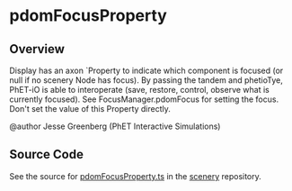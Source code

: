 # pdomFocusProperty

## Overview

Display has an axon `Property to indicate which component is focused (or null if no
scenery Node has focus). By passing the tandem and phetioTye, PhET-iO is able to interoperate (save, restore,
control, observe what is currently focused). See FocusManager.pdomFocus for setting the focus. Don't set the value
of this Property directly.

@author Jesse Greenberg (PhET Interactive Simulations)



## Source Code

See the source for [pdomFocusProperty.ts](https://github.com/phetsims/scenery/blob/main/js/accessibility/pdomFocusProperty.ts) in the [scenery](https://github.com/phetsims/scenery) repository.
